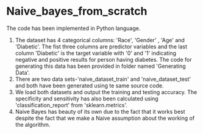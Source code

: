 # Naive_bayes_from_scratch
The code has been implemented in Python language.
1) The dataset has 4 categorical columns: 'Race', 'Gender' , 'Age' and 'Diabetic'. The fist three columns are predictor variables and the last column 'Diabetic' is the target
variable with '0' and '1' indicating negative and positive results for person having diabetes. The code for generating this data has been provided in folder named 'Generating Data'.
2) There are two data sets-'naive_dataset_train' and 'naive_dataset_test' and both have been generated using te same source code.
3) We load both datasets and output the training and testing accuracy. The specificity and sensitivity has also been calculated using
'classification_report' from 'sklearn.metrics'.
4) Naive Bayes has beauty of its own due to the fact that it works best despite the fact that we make a Naive assumption about the working of the algorithm.
